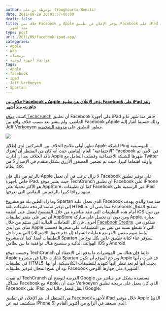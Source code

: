 ```yaml
---
author: يوغرطة بن علي (Youghourta Benali)
date: 2011-09-29 20:01:57+00:00
draft: false
title: خلاف بين Facebook و Apple يؤخر الإعلان عن تطبيق Facebook على iPad رغم جاهزيته
  منذ أشهر
type: post
url: /2011/09/facebook-ipad-app/
categories:
- Apple
- Web
- برمجيات
- هواتف/ أجهزة لوحية
tags:
- Apple
- facebook
- ipad
- Jeff Verkoeyen
- Spartan
---
```


[**خلاف بين Facebook و Apple يؤخر الإعلان عن تطبيق Facebook على iPad رغم جاهزيته منذ أشهر**](https://www.it-scoop.com/2011/09/facebook-ipad-app/)




كشف [موقع Techcrunch](http://techcrunch.com/2011/09/26/facebook-ipad-app-saga/) أن تطبيق Facebook على أجهزة iPad جاهز منذ شهر مايو الماضي، ولم ينشر بعد بسبب خلاف واقع بين Facebook وApple وذلك حسبما أشار إليه Jeff Verkoeyen مطور التطبيق على [مدونته الشخصية](http://blog.jeffverkoeyen.com/back-to-the-bay-area).




[![](https://www.it-scoop.com/wp-content/uploads/2011/09/ipad-facebook-app-log-in-screen.png)
](https://www.it-scoop.com/2011/09/facebook-ipad-app/)




تظهر أولى ملامح الخلاف بين الشركتين لدى إطلاق Apple لشبكة Ping الموسيقية "الاجتماعية" العام الماضي حيث أنه كان من المنتظر أن تُشرَك Facebook في الأمر. ثم تأكد الخلاف بعد أن أدارت Apple ظهرها للشبكة الاجتماعية وفضلت التعامل مع Twitter وأولته اهتماما كبيرا، حيث تم تضمين العصفور الأزرق بشكل متقدم في الإصدار 5 من نظام iOS.




بالرغم من ذلك فإن Apple لا تزال ترغب في أن تعمل Facebook على توفير تطبيق خاص بأجهزة iPad، حيث يشير موقع TechCrunch أن تطبيق Facebook على iPhone هو الأكثر تحميلا على AppStore، كما أن تطبيقات Facebook غير الرسمية على iPad تشهد رواجا كبيرا بالرغم من النقائص التي تعرفها.




وما زاد الطين بلة هو مشروع Spartan الذي تعمل عليه Facebook منذ مدة والذي يهدف إلى توفير منصة لبرمجة تطبيقات بلغة HTML5. مما يعني أن Facebook ستفتح المجال أمام هذه التطبيقات التي تنفد مباشرة من خلال المتصفح لتعمل على أنظمة iOS من دون أن تمر على متجر تطبيقات AppStore ومن دون أن تحصل على مباركة Apple. بعبارة أخرى، فإن كل التعاملات المالية التي ستتم من خلال [Facebook Credits](http://techcrunch.com/2011/07/26/facebook-mobile-credits/)  ستكون في منأى عن أيدي Apple التي لا تقتطع نسبة من ثمن بين التطبيقات على متجرها فحسب وإنما تقوم بنفس الأمر مع عمليات الشراء (أو دفع حقوق الاشتراك) التي تتم داخل التطبيقات أيضا. كما أن مشروع Spartan سيوفر عناء كتابة تطبيق خاص بكل نوع من الهواتف الذكية و ستصبح هناك توافقية ما بين نظامي iOS و Android.




وحسب موقع TechCrunch دائما فإن هناك من المؤشرات ما يدفع إلى الاعتقاد أن Apple تشارك حاليا في مشروع Spartan ويرجح الموقع أن تكون Apple قد غيرت رأيها في تطبيقات HTML5  بحيث أنها لم تعد تنظر إليها كتهديد للتطبيقات الكلاسيكية. أو أنها تود أن تفتح المجال لتوفير تطبيقات Facebook الشهيرة على جهازها اللوحي.




لم تفوت TechCrunch الفرصة لتوضح أن Google مستفيدة بشكل غير مباشر من مشاكل Facebook مع Apple، حيث أن Verkoeyen الذي كان يعمل على برمجة تطبيق Facebook على iPad انتقل ليعمل حاليا لدى Google.




[من المنتظر أن يتم الإعلان عن تطبيق Facebook لأجهزة iPad](http://mashable.com/2011/09/26/facebook-ipad-app-iphone-app-exclusive/) خلال مؤتمر Apple (الذي ستكشف فيه عن iPhone 5) الذي سيعقد في الرابع من أكتوبر القادم.
